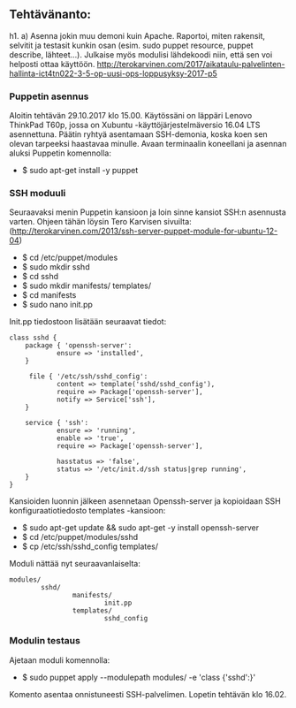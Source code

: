 ## Tehtävänanto: 
h1. a) Asenna jokin muu demoni kuin Apache. Raportoi, miten rakensit, selvitit ja testasit kunkin osan (esim. sudo puppet resource, puppet describe, lähteet…). Julkaise myös modulisi lähdekoodi niin, että sen voi helposti ottaa käyttöön. http://terokarvinen.com/2017/aikataulu-palvelinten-hallinta-ict4tn022-3-5-op-uusi-ops-loppusyksy-2017-p5

### Puppetin asennus
Aloitin tehtävän 29.10.2017 klo 15.00.
Käytössäni on läppäri Lenovo ThinkPad T60p, jossa on Xubuntu -käyttöjärjestelmäversio 16.04 LTS asennettuna.
Päätin ryhtyä asentamaan SSH-demonia, koska koen sen olevan tarpeeksi haastavaa minulle.
Avaan terminaalin koneellani ja asennan aluksi Puppetin komennolla:
  * $ sudo apt-get install -y puppet
### SSH moduuli  
Seuraavaksi menin Puppetin kansioon ja loin sinne kansiot SSH:n asennusta varten. Ohjeen tähän löysin Tero Karvisen sivuilta: (http://terokarvinen.com/2013/ssh-server-puppet-module-for-ubuntu-12-04)  
  * $ cd /etc/puppet/modules
  * $ sudo mkdir sshd
  * $ cd sshd
  * $ sudo mkdir manifests/ templates/
  * $ cd manifests
  * $ sudo nano init.pp
  
Init.pp tiedostoon lisätään seuraavat tiedot:

    class sshd {
        package { 'openssh-server':
                ensure => 'installed',
        }

         file { '/etc/ssh/sshd_config':
                content => template('sshd/sshd_config'),
                require => Package['openssh-server'],
                notify => Service['ssh'],
        }

        service { 'ssh':
                ensure => 'running',
                enable => 'true',
                require => Package['openssh-server'],

                hasstatus => 'false',
                status => '/etc/init.d/ssh status|grep running',
        }
    }
  
Kansioiden luonnin jälkeen asennetaan Openssh-server ja kopioidaan SSH konfiguraatiotiedosto templates -kansioon:
  * $ sudo apt-get update && sudo apt-get -y install openssh-server
  * $ cd /etc/puppet/modules/sshd
  * $ cp /etc/ssh/sshd_config templates/
  
Moduli nättää nyt seuraavanlaiselta:
```
modules/
        sshd/
                manifests/
                        init.pp
                templates/
                        sshd_config
```                        
### Modulin testaus
Ajetaan moduli komennolla:
  * $ sudo puppet apply --modulepath modules/ -e 'class {'sshd':}'

Komento asentaa onnistuneesti SSH-palvelimen.
Lopetin tehtävän klo 16.02.
